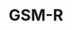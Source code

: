 ---
title: "GSM-R"
linkTitle: "GSM-R"
weight: 200000
description: Global System for Mobiles - Railways
---